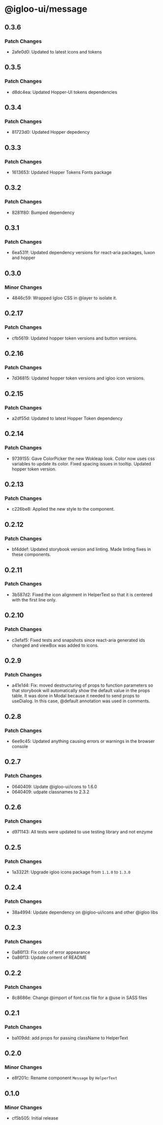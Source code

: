 # @igloo-ui/message

## 0.3.6

### Patch Changes

- 2afe0d0: Updated to latest icons and tokens

## 0.3.5

### Patch Changes

- d8dc4ea: Updated Hopper-UI tokens dependencies

## 0.3.4

### Patch Changes

- 81723d0: Updated Hopper depedency

## 0.3.3

### Patch Changes

- 1613653: Updated Hopper Tokens Fonts package

## 0.3.2

### Patch Changes

- 8281f80: Bumped dependency

## 0.3.1

### Patch Changes

- 6ea531f: Updated dependency versions for react-aria packages, luxon and hopper

## 0.3.0

### Minor Changes

- 4846c59: Wrapped Igloo CSS in @layer to isolate it.

## 0.2.17

### Patch Changes

- cfb5619: Updated hopper token versions and button versions.

## 0.2.16

### Patch Changes

- 7d36815: Updated hopper token versions and igloo icon versions.

## 0.2.15

### Patch Changes

- a2df55d: Updated to latest Hopper Token dependency

## 0.2.14

### Patch Changes

- 9739155: Gave ColorPicker the new Wokleap look. Color now uses css variables to update its color. Fixed spacing issues in tooltip. Updated hopper token version.

## 0.2.13

### Patch Changes

- c226be8: Applied the new style to the component.

## 0.2.12

### Patch Changes

- bf4ddef: Updated storybook version and linting. Made linting fixes in these components.

## 0.2.11

### Patch Changes

- 3b587d2: Fixed the icon alignment in HelperText so that it is centered with the first line only.

## 0.2.10

### Patch Changes

- c3efaf5: Fixed tests and snapshots since react-aria generated ids changed and viewBox was added to icons.

## 0.2.9

### Patch Changes

- a41e1d4: Fix: moved destructuring of props to function parameters so that storybook will automatically show the default value in the props table. It was done in Modal because it needed to send props to useDialog. In this case, @default annotation was used in comments.

## 0.2.8

### Patch Changes

- 6ee9c45: Updated anything causing errors or warnings in the browser console

## 0.2.7

### Patch Changes

- 0640409: Update @igloo-ui/icons to 1.6.0
- 0640409: udpate classnames to 2.3.2

## 0.2.6

### Patch Changes

- d971143: All tests were updated to use testing library and not enzyme

## 0.2.5

### Patch Changes

- 1a3322f: Upgrade igloo icons package from `1.1.0` to `1.3.0`

## 0.2.4

### Patch Changes

- 38a4994: Update dependency on @igloo-ui/icons and other @igloo libs

## 0.2.3

### Patch Changes

- 0a86f13: Fix color of error appearance
- 0a86f13: Update content of README

## 0.2.2

### Patch Changes

- 8c8686e: Change @import of font.css file for a @use in SASS files

## 0.2.1

### Patch Changes

- ba109dd: add props for passing className to HelperText

## 0.2.0

### Minor Changes

- e8f201c: Rename component `Message` by `HelperText`

## 0.1.0

### Minor Changes

- cf5b505: Initial release
